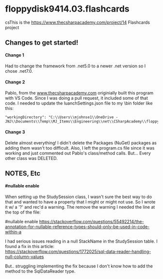 # floppydisk9414.03.flashcards
csThis is the https://www.thecsharpacademy.com/project/14 Flashcards project  
   
 ## Changes to get started!  
 #### Change 1  
 Had to change the framework from .net5.0 to a newer .net version so I chose .net7.0.  
 #### Change 2  
 Pablo, from the www.thecsharpacademy.com originially built this program with VS Code.  Since I was doing a pull request, it included some of that code.  I needed to update the luanchSettings.json file to my \bin folder like this:  
 ```
 "workingDirectory": "C:\\Users\\mjohnse1\\OneDrive - JNJ\\Documents\\Temp\\MJ_Items\\Engineering\\net\\CSharpAcademy\\floppydisk9414.03.flashcards\\Flashcards\\bin"  
 ```
 #### Change 3
 Delete almost everything!  I didn't delete the Packages (NuGet) packages as adding them wasn't too difficult.  Also, I left the program.cs file since it was working and just commented out Pablo's class/method calls.   But...  Every other class was DELETED.  

 ## NOTES, Etc  

 #### #nullable enable
 When setting up the StudySession class, I wasn't sure the best way to do that and wanted to have a property that I might or might not use.  So I wrote it w/ a '?' and rec'd a warning.  The remove the warning I needed the line at the top of the file:  
   
 #nullable enable
 https://stackoverflow.com/questions/55492214/the-annotation-for-nullable-reference-types-should-only-be-used-in-code-within-a  
  
 I had serious issues reading in a null StackName in the StudySession table.  I found a fix in this article:  
 https://stackoverflow.com/questions/1772025/sql-data-reader-handling-null-column-values  
   
 But..  struggling implementing the fix because I don't know how to add the method to the SqlDataReader type.  

